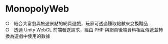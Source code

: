 # MonopolyWeb
○　結合大富翁與旅遊景點的網頁遊戲，玩家可透過賺取點數來兌換贈品  
○　透過 Unity WebGL 前端發送請求，經由 PHP 與網頁後端資料相互傳遞並轉換為遊戲中使用的數據
